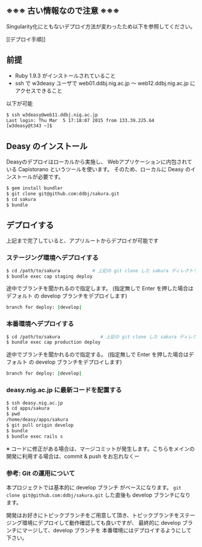 ## ※※※ 古い情報なので注意 ※※※

Singularity化にともないデプロイ方法が変わったため以下を参照してください。

[[デプロイ手順]]


## 前提
- Ruby 1.9.3 がインストールされていること
- ssh で w3deasy ユーザで web01.ddbj.nig.ac.jp 〜 web12.ddbj.nig.ac.jp にアクセスできること

以下が可能
```sh
$ ssh w3deasy@web11.ddbj.nig.ac.jp
Last login: Thu Mar  5 17:18:07 2015 from 133.39.225.64
[w3deasy@t343 ~]$ 
```

## Deasy のインストール

Deasyのデプロイはローカルから実施し、
Webアプリケーションに内包されている Capistorano というツールを使います。
そのため、ローカルに Deasy のインストールが必要です。

```sh
$ gem install bundler
$ git clone git@github.com:ddbj/sakura.git
$ cd sakura
$ bundle
```

## デプロイする
上記まで完了していると、アプリルートからデプロイが可能です

### ステージング環境へデプロイする

```sh
$ cd /path/to/sakura            # 上記の git clone した sakura ディレクトリに移動
$ bundle exec cap staging deploy
```

途中でブランチを聞かれるので指定します。
(指定無しで Enter を押した場合はデフォルト の develop ブランチをデプロイします)

```sh
branch for deploy: |develop| 
```

### 本番環境へデプロイする

```sh
$ cd /path/to/sakura               # 上記の git clone した sakura ディレクトリに移動
$ bundle exec cap production deploy
```

途中でブランチを聞かれるので指定する。
(指定無しで Enter を押した場合はデフォルト の develop ブランチをデプロイします)

```sh
branch for deploy: |develop| 
```

### deasy.nig.ac.jp に最新コードを配置する

```sh
$ ssh deasy.nig.ac.jp
$ cd apps/sakura
$ pwd
/home/deasy/apps/sakura
$ git pull origin develop
$ bundle
$ bundle exec rails s
```

※ コードに修正がある場合は、マージコミットが発生します。こちらをメインの開発に利用する場合は、commit & push をお忘れなくー


### 参考: Git の運用について

本プロジェクトでは基本的に develop ブランチ がベースになります。
`git clone git@github.com:ddbj/sakura.git` した直後も develop ブランチになります。

開発はお好きにトピックブランチをご用意して頂き、トピックブランチをステージング環境にデプロイして動作確認しても良いですが、
最終的に develop ブランチにマージして、develop ブランチを 本番環境にはデプロイするようにして下さい。
